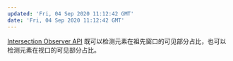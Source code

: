 ```yaml
---
updated: 'Fri, 04 Sep 2020 11:12:42 GMT'
date: 'Fri, 04 Sep 2020 11:12:42 GMT'
---
```


[Intersection Observer API](https://developer.mozilla.org/en-US/docs/Web/API/Intersection_Observer_API) 既可以检测元素在祖先窗口的可见部分占比，也可以检测元素在视口的可见部分占比。
